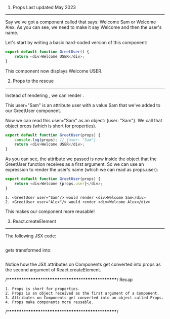 1. Props
   Last updated May 2023

---

Say we've got a component called <GreetUser> that says: Welcome Sam or Welcome Alex.
As you can see, we need to make it say Welcome and then the user's name.

Let's start by writing a basic hard-coded version of this component:

```//GreetUser.js
export default function GreetUser() {
    return <div>Welcome USER</div>;
}
```

This component <GreetUser /> now displays Welcome USER.

2. Props to the rescue

---

Instead of rendering <GreetUser />, we can render <GreetUser user="Sam" />.

This user="Sam" is an attribute user with a value Sam that we've added to our GreetUser component.

Now we can read this user="Sam" as an object: {user: "Sam"}.
We call that object props (which is short for properties).

```//GreetUser.js
export default function GreetUser(props) {
    console.log(props); // {user: "Sam"}
    return <div>Welcome USER</div>;
}
```

As you can see, the attribute we passed is now inside the object that the GreetUser function receives as a first argument.
So we can use an expression to render the user's name (which we can read as props.user):

```//GreetUser.js
export default function GreetUser(props) {
    return <div>Welcome {props.user}</div>;
}
```

    1. <GreetUser user="Sam"/> would render <div>Welcome Sam</div>
    2. <GreetUser user="Alex"/> would render <div>Welcome Alex</div>

This makes our component more reusable!

3. React.createElement

---

The following JSX code:

```<GreetUser user="Sam" id="2" />

```

gets transformed into:

```React.createElement(GreetUser, {user: "Sam", id: "2"});

```

Notice how the JSX attributes on Components get converted into props as the second argument of React.createElement.

/\***\*\*\*\*\***\*\*\***\*\*\*\*\***\*\*\***\*\*\*\*\***\*\*\***\*\*\*\*\***\*\*\***\*\*\*\*\***\*\*\***\*\*\*\*\***/
Recap

    1. Props is short for properties.
    2. Props is an object received as the first argument of a Component.
    3. Attributes on Components get converted into an object called Props.
    4. Props make components more reusable.

/\***\*\*\*\*\***\*\*\***\*\*\*\*\***\*\*\***\*\*\*\*\***\*\*\***\*\*\*\*\***\*\*\***\*\*\*\*\***\*\*\***\*\*\*\*\***/
